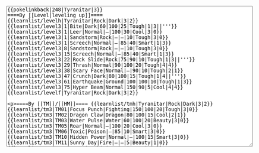 </p><textarea readonly="" accesskey="," id="wpTextbox1" cols="80" rows="25" style="" class="mw-editfont-monospace" lang="en" dir="ltr" name="wpTextbox1">{{pokelinkback|248|Tyranitar|3}}
====By [[Level|leveling up]]====
{{learnlist/levelh|Tyranitar|Rock|Dark|3|2}}
{{learnlist/level3|1|Bite|Dark|60|100|25|Tough|1|3||'''}}
{{learnlist/level3|1|Leer|Normal|—|100|30|Cool|3|0}}
{{learnlist/level3|1|Sandstorm|Rock|—|—|10|Tough|3|0}}
{{learnlist/level3|1|Screech|Normal|—|85|40|Smart|1|3}}
{{learnlist/level3|8|Sandstorm|Rock|—|—|10|Tough|3|0}}
{{learnlist/level3|15|Screech|Normal|—|85|40|Smart|1|3}}
{{learnlist/level3|22|Rock Slide|Rock|75|90|10|Tough|1|3||'''}}
{{learnlist/level3|29|Thrash|Normal|90|100|20|Tough|4|4}}
{{learnlist/level3|38|Scary Face|Normal|—|90|10|Tough|2|1}}
{{learnlist/level3|47|Crunch|Dark|80|100|15|Tough|1|4||'''}}
{{learnlist/level3|61|Earthquake|Ground|100|100|10|Tough|1|3}}
{{learnlist/level3|75|Hyper Beam|Normal|150|90|5|Cool|4|4}}
{{learnlist/levelf|Tyranitar|Rock|Dark|3|2}}

====By [[TM]]/[[HM]]====
{{learnlist/tmh|Tyranitar|Rock|Dark|3|2}}
{{learnlist/tm3|TM01|Focus Punch|Fighting|150|100|20|Tough|3|0}}
{{learnlist/tm3|TM02|Dragon Claw|Dragon|80|100|15|Cool|2|1}}
{{learnlist/tm3|TM03|Water Pulse|Water|60|100|20|Beauty|3|0}}
{{learnlist/tm3|TM05|Roar|Normal|—|100|20|Cool|3|0}}
{{learnlist/tm3|TM06|Toxic|Poison|—|85|10|Smart|3|0}}
{{learnlist/tm3|TM10|Hidden Power|Normal|—|100|15|Smart|3|0}}
{{learnlist/tm3|TM11|Sunny Day|Fire|—|—|5|Beauty|1|0}}
{{learnlist/tm3|TM12|Taunt|Dark|—|100|20|Smart|2|0}}
{{learnlist/tm3|TM13|Ice Beam|Ice|95|100|10|Beauty|2|1}}
{{learnlist/tm3|TM14|Blizzard|Ice|120|70|5|Beauty|4|0}}
{{learnlist/tm3|TM15|Hyper Beam|Normal|150|90|5|Cool|4|4}}
{{learnlist/tm3|TM17|Protect|Normal|—|—|10|Cute|1|0}}
{{learnlist/tm3|TM18|Rain Dance|Water|—|—|5|Tough|1|0}}
{{learnlist/tm3|TM21|Frustration|Normal|—|100|20|Cute|1|0}}
{{learnlist/tm3|TM23|Iron Tail|Steel|100|75|15|Cool|1|4}}
{{learnlist/tm3|TM24|Thunderbolt|Electric|95|100|15|Cool|4|0}}
{{learnlist/tm3|TM25|Thunder|Electric|120|70|10|Cool|2|2}}
{{learnlist/tm3|TM26|Earthquake|Ground|100|100|10|Tough|1|3}}
{{learnlist/tm3|TM27|Return|Normal|—|100|20|Cute|1|0}}
{{learnlist/tm3|TM28|Dig|Ground|60|100|10|Smart|1|0}}
{{learnlist/tm3|TM31|Brick Break|Fighting|75|100|15|Cool|1|4}}
{{learnlist/tm3|TM32|Double Team|Normal|—|—|15|Cool|2|0}}
{{learnlist/tm3|TM34|Shock Wave|Electric|60|—|20|Cool|2|0}}
{{learnlist/tm3|TM35|Flamethrower|Fire|95|100|15|Beauty|4|0}}
{{learnlist/tm3|TM37|Sandstorm|Rock|—|—|10|Tough|3|0}}
{{learnlist/tm3|TM38|Fire Blast|Fire|120|85|5|Beauty|4|0}}
{{learnlist/tm3|TM39|Rock Tomb|Rock|50|80|10|Smart|3|0||'''}}
{{learnlist/tm3|TM40|Aerial Ace|Flying|60|—|20|Cool|2|0}}
{{learnlist/tm3|TM41|Torment|Dark|—|100|15|Tough|2|0}}
{{learnlist/tm3|TM42|Facade|Normal|70|100|20|Cute|2|0}}
{{learnlist/tm3|TM43|Secret Power|Normal|70|100|20|Smart|1|0}}
{{learnlist/tm3|TM44|Rest|Psychic|—|—|10|Cute|2|0}}
{{learnlist/tm3|TM45|Attract|Normal|—|100|15|Cute|2|0}}
{{learnlist/tm3|HM01|Cut|Normal|50|95|30|Cool|2|1}}
{{learnlist/tm3|HM03|Surf|Water|95|100|15|Beauty|3|0}}
{{learnlist/tm3|HM04|Strength|Normal|80|100|15|Tough|2|1}}
{{learnlist/tm3|HM06|Rock Smash|Fighting|20|100|15|Tough|1|0}}
{{learnlist/tmf|Tyranitar|Rock|Dark|3|2}}

====By {{pkmn|breeding}}====
{{learnlist/breedh|Tyranitar|Rock|Dark|3|2}}
{{learnlist/breed3|{{MSP/3|004|Charmander}}{{MSP/3|005|Charmeleon}}{{MSP/3|006|Charizard}}{{MSP/3|104|Cubone}}{{MSP/3|105|Marowak}}{{MSP/3|152|Chikorita}}&lt;br>{{MSP/3|153|Bayleef}}{{MSP/3|154|Meganium}}{{MSP/3|158|Totodile}}{{MSP/3|159|Croconaw}}{{MSP/3|160|Feraligatr}}|AncientPower|Rock|60|100|5|Tough|1|0|*|'''}}
{{learnlist/breed3|{{MSP/3|079|Slowpoke}}{{MSP/3|080|Slowbro}}{{MSP/3|199|Slowking}}|Curse|???|—|—|10|Tough|3|0}}
{{learnlist/breed3|{{MSP/3|004|Charmander}}{{MSP/3|005|Charmeleon}}{{MSP/3|006|Charizard}}{{MSP/3|131|Lapras}}|Dragon Dance|Dragon|—|—|20|Cool|1|0|*}}
{{learnlist/breed3|{{MSP/3|032|Nidoran♂}}{{MSP/3|033|Nidorino}}{{MSP/3|034|Nidoking}}{{MSP/3|104|Cubone}}{{MSP/3|105|Marowak}}|Focus Energy|Normal|—|—|30|Cool|1|3}}
{{learnlist/breed3|{{MSP/3|004|Charmander}}{{MSP/3|005|Charmeleon}}{{MSP/3|006|Charizard}}|Outrage|Dragon|90|100|15|Cool|4|4|*}}
{{learnlist/breed3|{{MSP/3|252|Treecko}}{{MSP/3|253|Grovyle}}{{MSP/3|254|Sceptile}}|Pursuit|Dark|40|100|20|Smart|2|1||'''}}
{{learnlist/breed3|{{MSP/3|108|Lickitung}}{{MSP/3|111|Rhyhorn}}{{MSP/3|112|Rhydon}}{{MSP/3|293|Whismur}}{{MSP/3|294|Loudred}}{{MSP/3|295|Exploud}}&lt;br>{{MSP/3|357|Tropius}}|Stomp|Normal|65|100|20|Tough|1|4}}
{{learnlist/breedf|Tyranitar|Rock|Dark|3|2}}

====By [[Move Tutor|tutoring]]====
{{learnlist/tutorh|Tyranitar|Rock|Dark|3|2}}
{{learnlist/tutor3|Body Slam|Normal|85|100|15|Tough|1|4|||yes|yes|yes}}
{{learnlist/tutor3|Counter|Fighting|—|100|20|Tough|2|0|||yes|yes|no}}
{{learnlist/tutor3|Double-Edge|Normal|120|100|15|Tough|6|0|||yes|yes|yes}}
{{learnlist/tutor3|DynamicPunch|Fighting|100|50|5|Cool|2|1|||no|yes|no}}
{{learnlist/tutor3|Endure|Normal|—|—|10|Tough|2|0|||no|yes|no}}
{{learnlist/tutor3|Fire Punch|Fire|75|100|15|Beauty|4|0|||no|yes|no}}
{{learnlist/tutor3|Fury Cutter|Bug|10|95|20|Cool|3|0|||no|yes|no}}
{{learnlist/tutor3|Mega Kick|Normal|120|75|5|Cool|4|0|||yes|yes|no}}
{{learnlist/tutor3|Mega Punch|Normal|80|85|20|Tough|4|0|||yes|yes|no}}
{{learnlist/tutor3|Mimic|Normal|—|—|10|Cute|1|0|||yes|yes|yes}}
{{learnlist/tutor3|Mud-Slap|Ground|20|100|10|Cute|2|1|||no|yes|no}}
{{learnlist/tutor3|Nightmare|Ghost|—|—|15|Smart|1|3|||no|no|yes}}
{{learnlist/tutor3|Rock Slide|Rock|75|90|10|Tough|1|3||'''|yes|yes|no}}
{{learnlist/tutor3|Seismic Toss|Fighting|—|100|20|Tough|2|1|||yes|yes|yes}}
{{learnlist/tutor3|Sleep Talk|Normal|—|—|10|Cute|3|0|||no|yes|no}}
{{learnlist/tutor3|Snore|Normal|40|100|15|Cute|4|0|||no|yes|no}}
{{learnlist/tutor3|Substitute|Normal|—|—|10|Smart|2|0|||yes|yes|yes}}
{{learnlist/tutor3|Swagger|Normal|—|90|15|Cute|2|0|||no|yes|yes}}
{{learnlist/tutor3|Thunder Wave|Electric|—|100|20|Cool|2|1|||yes|yes|yes}}
{{learnlist/tutorf|Tyranitar|Rock|Dark|3|2}}

====By a prior [[evolution]]====
{{Learnlist/prevoh|Tyranitar|Rock|Dark|3|2}}
{{Learnlist/prevo3null}}
{{Learnlist/prevof|Tyranitar|Rock|Dark|3|2}}

====Special moves====
{{Shadow moves|248|55|Shadow Rush|--|--|--|Crunch|Dark|Thunder|Electric|Rock Slide|Rock|Blizzard|Ice|Colo|rock|dark}}

[[fr:Tyranocif/Génération 3]]
[[it:Tyranitar/Mosse apprese in terza generazione]]
[[ja:バンギラス/第六世代以前のおぼえるわざ]]
[[zh:班基拉斯/第三世代招式表]]
